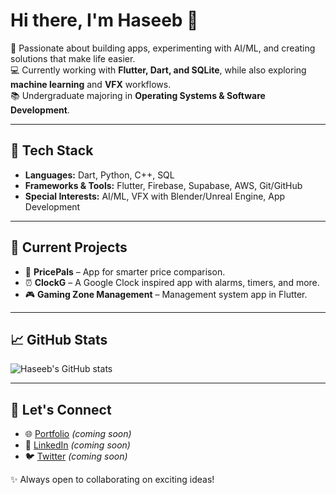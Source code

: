 # Hi there, I'm Haseeb 👋

🚀 Passionate about building apps, experimenting with AI/ML, and creating solutions that make life easier.  
💻 Currently working with **Flutter, Dart, and SQLite**, while also exploring **machine learning** and **VFX** workflows.  
📚 Undergraduate majoring in **Operating Systems & Software Development**.  

---

## 🔧 Tech Stack
- **Languages:** Dart, Python, C++, SQL  
- **Frameworks & Tools:** Flutter, Firebase, Supabase, AWS, Git/GitHub  
- **Special Interests:** AI/ML, VFX with Blender/Unreal Engine, App Development  

---

## 🌟 Current Projects
- 📱 **PricePals** – App for smarter price comparison.  
- ⏰ **ClockG** – A Google Clock inspired app with alarms, timers, and more.  
- 🎮 **Gaming Zone Management** – Management system app in Flutter.  

---

## 📈 GitHub Stats
![Haseeb's GitHub stats](https://github-readme-stats.vercel.app/api?username=Haxeeb71&show_icons=true&theme=tokyonight)

---

## 🤝 Let's Connect
- 🌐 [Portfolio](#) *(coming soon)*  
- 💼 [LinkedIn](#)  *(coming soon)*  
- 🐦 [Twitter](#)  *(coming soon)*  

✨ Always open to collaborating on exciting ideas!
